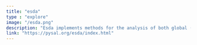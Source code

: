 ```yaml
---
title: "esda"
type : "explore"
image: "/esda.png"
description: "Esda implements methods for the analysis of both global (map-wide) and local (focal) spatial autocorrelation, for both continuous and binary data. In addition, the package increasingly offers cutting-edge statistics about boundary strength and measures of aggregation error in statistical analyses."
link: "https://pysal.org/esda/index.html"
---
```




